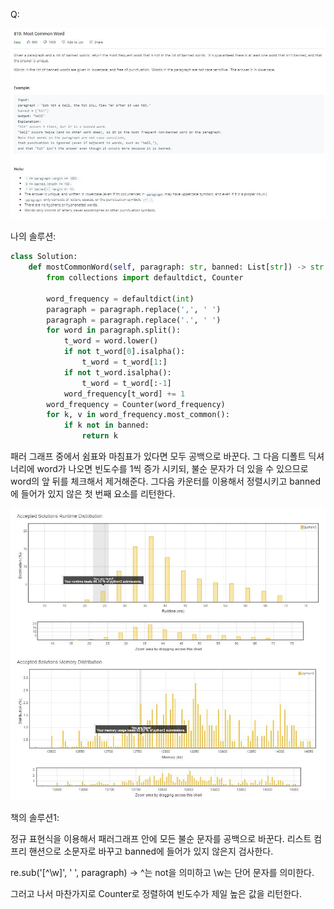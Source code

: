 Q:

![](./Figure/819(1).JPG)



나의 솔루션:

```python 
class Solution:
    def mostCommonWord(self, paragraph: str, banned: List[str]) -> str:
        from collections import defaultdict, Counter
        
        word_frequency = defaultdict(int)
        paragraph = paragraph.replace(',', ' ')
        paragraph = paragraph.replace('.', ' ')
        for word in paragraph.split():
            t_word = word.lower()
            if not t_word[0].isalpha():
                t_word = t_word[1:]
            if not t_word.isalpha():
                t_word = t_word[:-1]
            word_frequency[t_word] += 1
        word_frequency = Counter(word_frequency)
        for k, v in word_frequency.most_common():
            if k not in banned:
                return k
```

패러 그래프 중에서 쉼표와 마침표가 있다면 모두 공백으로 바꾼다. 그 다음 디폴트 딕셔너리에 word가 나오면 빈도수를 1씩 증가 시키되, 불순 문자가 더 있을 수 있으므로 word의 앞 뒤를 체크해서 제거해준다. 그다음 카운터를 이용해서 정렬시키고 banned에 들어가 있지 않은 첫 번째 요소를 리턴한다.



![](./Figure/819(2).JPG)



책의 솔루션1:

정규 표현식을 이용해서 패러그래프 안에 모든 불순 문자를 공백으로 바꾼다. 리스트 컴프리 핸션으로 소문자로 바꾸고 banned에 들어가 있지 않은지 검사한다.

re.sub('[\^\\w]', ' ', paragraph) -> ^는 not을 의미하고 \w는 단어 문자를 의미한다.

그러고 나서 마찬가지로 Counter로 정렬하여 빈도수가 제일 높은 값을 리턴한다.

